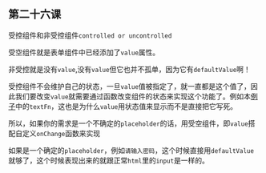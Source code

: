 ## 第二十六课

受控组件和非受控组件``controlled or uncontrolled``

受空组件就是表单组件中已经添加了``value``属性。

非受控就是没有``value``,没有``value``但它也并不孤单，因为它有``defaultValue``啊！

受控组件不会维护自己的状态，一旦``value``值被指定了，就一直都是这个值了，因此我们要改变``value``就需要通过函数改变组件的状态来实现这个功能了。例如本[例子](https://github.com/daoyi7/r/blob/master/src/study/study-26/study-26.js)中的``textFn``，这也是为什么``value``用状态值来显示而不是直接把它写死。

所以，如果你的需求是一个不确定的``placeholder``的话，用受空组件，即``value``搭配自定义``onChange``函数来实现

如果是一个确定的``placeholder``，例如``请输入密码``，这个时候直接用``defaultValue``就够了，这个时候表现出来的就跟正常``html``里的``input``是一样的。
